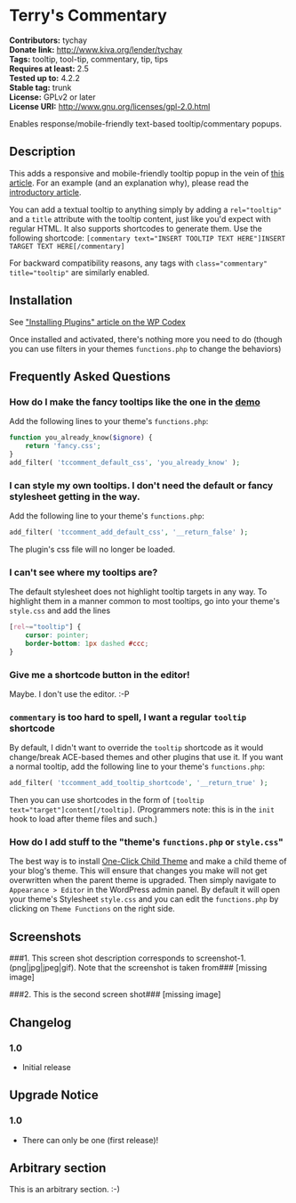 # Terry's Commentary #
**Contributors:** tychay    
**Donate link:** http://www.kiva.org/lender/tychay    
**Tags:** tooltip, tool-tip, commentary, tip, tips    
**Requires at least:** 2.5    
**Tested up to:** 4.2.2    
**Stable tag:** trunk    
**License:** GPLv2 or later    
**License URI:** http://www.gnu.org/licenses/gpl-2.0.html    

Enables response/mobile-friendly text-based tooltip/commentary popups.

## Description ##

This adds a responsive and mobile-friendly tooltip popup in the vein of
[this article](http://osvaldas.info/elegant-css-and-jquery-tooltip-responsive-mobile-friendly). For an example (and an explanation why), please read
the [introductory article](http://terrychay.com/article/this-is-my-tooltip.shtml).

You can add a textual tooltip to anything simply by adding a `rel="tooltip"`
and a `title` attribute with the tooltip content, just like you'd expect with
regular HTML. It also supports shortcodes to generate them. Use the following
shortcode:
`[commentary text="INSERT TOOLTIP TEXT HERE"]INSERT TARGET TEXT HERE[/commentary]`

For backward compatibility reasons, any tags with `class="commentary" title="tooltip"` are similarly enabled.

## Installation ##

See ["Installing Plugins" article on the WP Codex](http://codex.wordpress.org/Managing_Plugins#Installing_Plugins)

Once installed and activated, there's nothing more you need to do (though you
can use filters in your themes `functions.php` to change the behaviors)

## Frequently Asked Questions ##

### How do I make the fancy tooltips like the one in the [demo](http://osvaldas.info/examples/elegant-css-and-jquery-tooltip-responsive-mobile-friendly/) ###

Add the following lines to your theme's `functions.php`:

```php
function you_already_know($ignore) {
    return 'fancy.css';
}
add_filter( 'tccomment_default_css', 'you_already_know' );
```

### I can style my own tooltips. I don't need the default or fancy stylesheet getting in the way. ###

Add the following line to your theme's `functions.php`:

```php
add_filter( 'tccomment_add_default_css', '__return_false' );
```

The plugin's css file will no longer be loaded.

### I can't see where my tooltips are? ###

The default stylesheet does not highlight tooltip targets in any way. To
highlight them in a manner common to most tooltips, go into your theme's
`style.css` and add the lines

```css
[rel~="tooltip"] {
    cursor: pointer;
    border-bottom: 1px dashed #ccc;
}
```

### Give me a shortcode button in the editor! ###

Maybe. I don't use the editor. :-P

### `commentary` is too hard to spell, I want a regular `tooltip` shortcode ###

By default, I didn't want to override the `tooltip` shortcode as it would
change/break ACE-based themes and other plugins that use it. If you want a
normal tooltip, add the following line to your theme's `functions.php`:

```php
add_filter( 'tccomment_add_tooltip_shortcode', '__return_true' );
```

Then you can use shortcodes in the form of `[tooltip text="target"]content[/tooltip]`. (Programmers note: this is in the `init` hook to load after theme
files and such.)

### How do I add stuff to the "theme's `functions.php` or `style.css`" ###

The best way is to install [One-Click Child Theme](https://wordpress.org/plugins/one-click-child-theme/)
and make a child theme of your blog's theme. This will ensure that changes you
make will not get overwritten when the parent theme is upgraded. Then simply
navigate to `Appearance > Editor` in the WordPress admin panel. By default it
will open your theme's Stylesheet `style.css` and you can edit the
`functions.php` by clicking on `Theme Functions` on the right side.


## Screenshots ##

###1. This screen shot description corresponds to screenshot-1.(png|jpg|jpeg|gif). Note that the screenshot is taken from###
[missing image]

###2. This is the second screen shot###
[missing image]


## Changelog ##

### 1.0 ###
* Initial release

## Upgrade Notice ##

### 1.0 ###
* There can only be one (first release)!

## Arbitrary section ##

This is an arbitrary section. :-)

